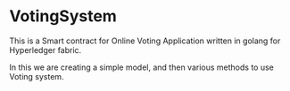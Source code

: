# VotingSystem

This is a Smart contract for Online Voting Application written in golang for Hyperledger fabric. 

In this we are creating a simple model, and then various methods to use Voting system.
